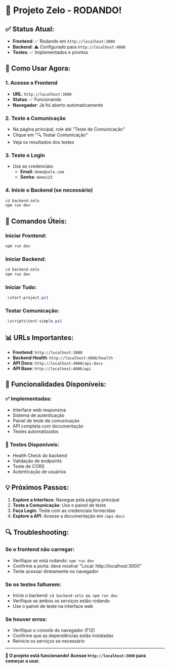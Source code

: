 # 🚀 Projeto Zelo - RODANDO!

## ✅ **Status Atual:**

- **Frontend**: ✅ Rodando em `http://localhost:3000`
- **Backend**: ⚠️ Configurado para `http://localhost:4000`
- **Testes**: ✅ Implementados e prontos

## 🎯 **Como Usar Agora:**

### **1. Acesse o Frontend**
- **URL**: `http://localhost:3000`
- **Status**: ✅ Funcionando
- **Navegador**: Já foi aberto automaticamente

### **2. Teste a Comunicação**
- Na página principal, role até "Teste de Comunicação"
- Clique em "🔍 Testar Comunicação"
- Veja os resultados dos testes

### **3. Teste o Login**
- Use as credenciais:
  - **Email**: `demo@zelo.com`
  - **Senha**: `demo123`

### **4. Inicie o Backend (se necessário)**
```powershell
cd backend-zelo
npm run dev
```

## 🔧 **Comandos Úteis:**

### **Iniciar Frontend:**
```powershell
npm run dev
```

### **Iniciar Backend:**
```powershell
cd backend-zelo
npm run dev
```

### **Iniciar Tudo:**
```powershell
.\start-project.ps1
```

### **Testar Comunicação:**
```powershell
.\scripts\test-simple.ps1
```

## 📊 **URLs Importantes:**

- **Frontend**: `http://localhost:3000`
- **Backend Health**: `http://localhost:4000/health`
- **API Docs**: `http://localhost:4000/api-docs`
- **API Base**: `http://localhost:4000/api`

## 🎉 **Funcionalidades Disponíveis:**

### **✅ Implementadas:**
- Interface web responsiva
- Sistema de autenticação
- Painel de teste de comunicação
- API completa com documentação
- Testes automatizados

### **🧪 Testes Disponíveis:**
- Health Check do backend
- Validação de endpoints
- Teste de CORS
- Autenticação de usuários

## 💡 **Próximos Passos:**

1. **Explore a Interface**: Navegue pela página principal
2. **Teste a Comunicação**: Use o painel de teste
3. **Faça Login**: Teste com as credenciais fornecidas
4. **Explore a API**: Acesse a documentação em `/api-docs`

## 🔍 **Troubleshooting:**

### **Se o frontend não carregar:**
- Verifique se está rodando: `npm run dev`
- Confirme a porta: deve mostrar "Local: http://localhost:3000"
- Tente acessar diretamente no navegador

### **Se os testes falharem:**
- Inicie o backend: `cd backend-zelo && npm run dev`
- Verifique se ambos os serviços estão rodando
- Use o painel de teste na interface web

### **Se houver erros:**
- Verifique o console do navegador (F12)
- Confirme que as dependências estão instaladas
- Reinicie os serviços se necessário

---

**🎯 O projeto está funcionando! Acesse `http://localhost:3000` para começar a usar.**
